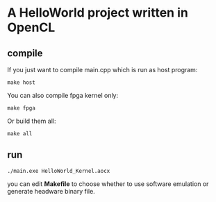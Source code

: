 # A HelloWorld project written in OpenCL
## compile
If you just want to compile main.cpp which is run as host program: 
```
make host
```
You can also compile fpga kernel only:
```
make fpga
```
Or build them all:
```
make all
```
## run
```
./main.exe HelloWorld_Kernel.aocx
```

you can edit **Makefile** to choose whether to use software emulation or generate headware binary file.
